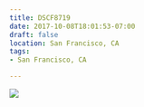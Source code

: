 ```yaml
---
title: DSCF8719
date: 2017-10-08T18:01:53-07:00
draft: false
location: San Francisco, CA
tags:
- San Francisco, CA

---
```

![](https://d17enza3bfujl8.cloudfront.net/DSCF8719.jpg)
